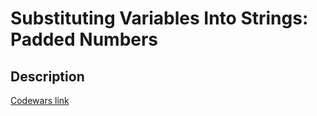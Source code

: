 # Substituting Variables Into Strings: Padded Numbers
## Description
[Codewars link](https://www.codewars.com/kata/51c89385ee245d7ddf000001)